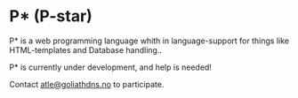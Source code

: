 P* (P-star)
===========

P* is a web programming language whith in language-support for things like HTML-templates and Database handling..

P* is currently under development, and help is needed!

Contact atle@goliathdns.no to participate.
